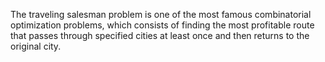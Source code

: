 The traveling salesman problem is one of the most famous combinatorial optimization problems, which consists of finding the most profitable route that passes through specified cities at least once and then returns to the original city.
